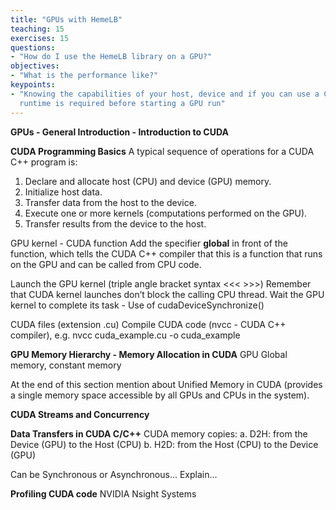 ```yaml
---
title: "GPUs with HemeLB"
teaching: 15
exercises: 15
questions:
- "How do I use the HemeLB library on a GPU?"
objectives:
- "What is the performance like?"
keypoints:
- "Knowing the capabilities of your host, device and if you can use a CUDA-aware MPI
  runtime is required before starting a GPU run"
---
```



**GPUs - General Introduction - Introduction to CUDA**


**CUDA Programming Basics**
A typical sequence of operations for a CUDA C++ program is:
1. Declare and allocate host (CPU) and device (GPU) memory.
2. Initialize host data.
3. Transfer data from the host to the device.
4. Execute one or more kernels (computations performed on the GPU).
5. Transfer results from the device to the host.


GPU kernel - CUDA function 
Add the specifier __global__ in front of the function, which tells the CUDA C++ compiler that this is a function that runs on the GPU and can be called from CPU code.

Launch the GPU kernel  (triple angle bracket syntax <<< >>>)
Remember that CUDA kernel launches don’t block the calling CPU thread. 
Wait the GPU kernel to complete its task - Use of cudaDeviceSynchronize()

CUDA files (extension .cu)
Compile CUDA code (nvcc - CUDA C++ compiler), e.g. nvcc cuda_example.cu -o cuda_example



**GPU Memory Hierarchy - Memory Allocation in CUDA** 
GPU Global memory, constant memory

At the end of this section mention about Unified Memory in CUDA (provides  a single memory space accessible by all GPUs and CPUs in the system).

**CUDA Streams and Concurrency**


**Data Transfers in CUDA C/C++**
CUDA memory copies:
a. D2H: from the Device (GPU) to the Host (CPU) 
b. H2D: from the Host (CPU) to the Device (GPU)

Can be Synchronous or Asynchronous... Explain... 



**Profiling CUDA code**
NVIDIA Nsight Systems




